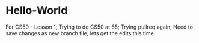 # Hello-World
For CS50 - Lesson 1;
Trying to do CS50 at 65;
Trying pullreq again;
Need to save changes as new branch file;
lets get the edits this time
